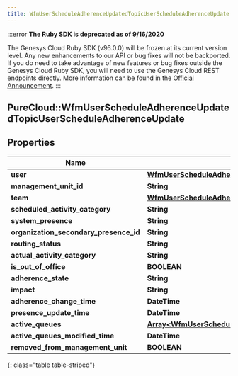 ```yaml
---
title: WfmUserScheduleAdherenceUpdatedTopicUserScheduleAdherenceUpdate
---
```


:::error
**The Ruby SDK is deprecated as of 9/16/2020**

The Genesys Cloud Ruby SDK (v96.0.0) will be frozen at its current version level. Any new enhancements to our API or bug fixes will not be backported. If you do need to take advantage of new features or bug fixes outside the Genesys Cloud Ruby SDK, you will need to use the Genesys Cloud REST endpoints directly. More information can be found in the [Official Announcement](https://developer.mypurecloud.com/forum/t/announcement-genesys-cloud-ruby-sdk-end-of-life/8850).
:::


## PureCloud::WfmUserScheduleAdherenceUpdatedTopicUserScheduleAdherenceUpdate

## Properties

|Name | Type | Description | Notes|
|------------ | ------------- | ------------- | -------------|
| **user** | [**WfmUserScheduleAdherenceUpdatedTopicUserReference**](WfmUserScheduleAdherenceUpdatedTopicUserReference.html) |  | [optional] |
| **management_unit_id** | **String** |  | [optional] |
| **team** | [**WfmUserScheduleAdherenceUpdatedTopicUriReference**](WfmUserScheduleAdherenceUpdatedTopicUriReference.html) |  | [optional] |
| **scheduled_activity_category** | **String** |  | [optional] |
| **system_presence** | **String** |  | [optional] |
| **organization_secondary_presence_id** | **String** |  | [optional] |
| **routing_status** | **String** |  | [optional] |
| **actual_activity_category** | **String** |  | [optional] |
| **is_out_of_office** | **BOOLEAN** |  | [optional] |
| **adherence_state** | **String** |  | [optional] |
| **impact** | **String** |  | [optional] |
| **adherence_change_time** | **DateTime** |  | [optional] |
| **presence_update_time** | **DateTime** |  | [optional] |
| **active_queues** | [**Array&lt;WfmUserScheduleAdherenceUpdatedTopicQueueReference&gt;**](WfmUserScheduleAdherenceUpdatedTopicQueueReference.html) |  | [optional] |
| **active_queues_modified_time** | **DateTime** |  | [optional] |
| **removed_from_management_unit** | **BOOLEAN** |  | [optional] |
{: class="table table-striped"}


